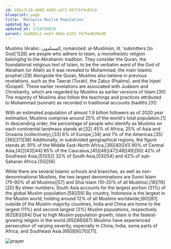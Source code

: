 ```yaml
---
id: b5bc7c18-ab65-445d-a371-657c5f4c93c9
blueprint: page
title: 'Malaysia Muslim Population'
updated_by: 1
updated_at: 1716794019
parent: 3a40d1c1-eeb7-40da-b151-f6f5ed639ed0
---
```

Muslims (Arabic: المسلمون, romanized: al-Muslimūn, lit. 'submitters [to God]')[28] are people who adhere to Islam, a monotheistic religion belonging to the Abrahamic tradition. They consider the Quran, the foundational religious text of Islam, to be the verbatim word of the God of Abraham (or Allah) as it was revealed to Muhammad, the main Islamic prophet.[29] Alongside the Quran, Muslims also believe in previous revelations, such as the Tawrat (Torah), the Zabur (Psalms), and the Injeel (Gospel). These earlier revelations are associated with Judaism and Christianity, which are regarded by Muslims as earlier versions of Islam.[30] The majority of Muslims also follow the teachings and practices attributed to Muhammad (sunnah) as recorded in traditional accounts (hadith).[31]

With an estimated population of almost 1.9 billion followers as of 2020 year estimation, Muslims comprise around 25% of the world's total population.[1] In descending order, the percentage of people who identify as Muslims on each continental landmass stands at:[32] 45% of Africa, 25% of Asia and Oceania (collectively),[33] 6% of Europe,[34] and 1% of the Americas.[35][36][37][38] Additionally, in subdivided geographical regions, the figure stands at: 91% of the Middle East–North Africa,[39][40][41] 90% of Central Asia,[42][43][44] 65% of the Caucasus,[45][46][47][48][49][50] 42% of Southeast Asia,[51][52] 32% of South Asia,[53][54] and 42% of sub-Saharan Africa.[55][56]

While there are several Islamic schools and branches, as well as non-denominational Muslims, the two largest denominations are Sunni Islam (75–90% of all Muslims)[57] and Shia Islam (10–20% of all Muslims).[18][19][20] By sheer numbers, South Asia accounts for the largest portion (31%) of the global Muslim population.[58][59] By country, Indonesia is the largest in the Muslim world, holding around 12% of all Muslims worldwide;[60][61] outside of the Muslim-majority countries, India and China are home to the largest (11%) and second-largest (2%) Muslim populations, respectively.[62][63][64] Due to high Muslim population growth, Islam is the fastest-growing religion in the world.[65][66][67] Muslims have experienced persecution of varying severity, especially in China, India, some parts of Africa, and Southeast Asia.[68][69][70][71].







![prayer](https://encrypted-tbn0.gstatic.com/images?q=tbn:ANd9GcQCaZq7hnPOA_GyEHNJVTGOZeDriHZPRU8ArNTwujKCyA&s)